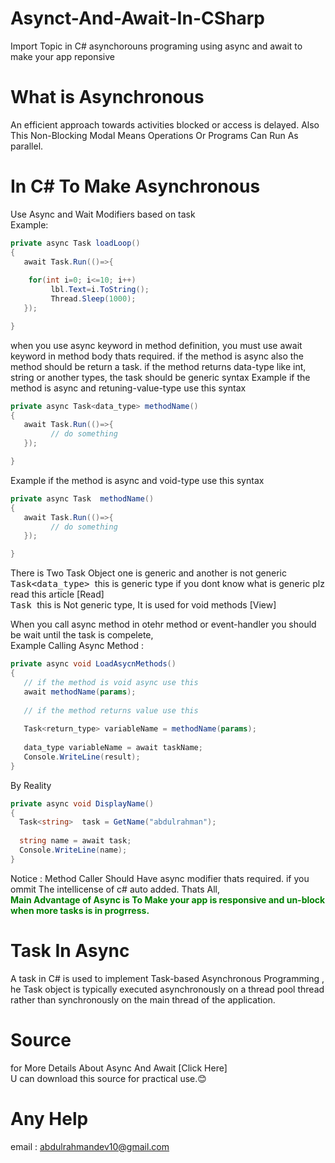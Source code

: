 # Asynct-And-Await-In-CSharp
Import Topic in C# asynchorouns programing using  async and await to make your app reponsive

# What is Asynchronous
An efficient approach towards activities blocked or access is delayed. Also This Non-Blocking Modal Means Operations Or Programs Can Run As parallel.

# In C# To Make Asynchronous 
Use  Async and Wait Modifiers based on task<br>
Example:
```C#
private async Task loadLoop()
{
   await Task.Run(()=>{
   
    for(int i=0; i<=10; i++)
         lbl.Text=i.ToString();
         Thread.Sleep(1000);
   });

}

```
when you use async keyword in method definition, you must use await keyword in method body thats required. if the method is async also the method should be return a task. if the method returns data-type like int, string or another types, the task should be generic syntax 
Example if the method is async and retuning-value-type  use this syntax
```C#
private async Task<data_type> methodName()
{
   await Task.Run(()=>{
         // do something
   });

}

```
Example if the method is async and void-type  use this syntax
```C#
private async Task  methodName()
{
   await Task.Run(()=>{
         // do something
   });

}

```
There is Two Task Object one is generic and another is not generic<br>
<kbd>Task<data_type> </kbd> this is generic type if you dont know what is generic plz read this article [Read]<br>
<kbd>Task </kbd> this is Not generic type, It is used for void methods  [View]<br>

When you call async method in otehr method or event-handler you should be wait until the task is compelete,<br>
Example Calling Async Method :

```C#
private async void LoadAsycnMethods()
{
   // if the method is void async use this 
   await methodName(params);
   
   // if the method returns value use this
   
   Task<return_type> variableName = methodName(params);
   
   data_type variableName = await taskName;
   Console.WriteLine(result);
}
```

By Reality 

```C#
private async void DisplayName()
{
  Task<string>  task = GetName("abdulrahman");
  
  string name = await task;
  Console.WriteLine(name);
}
```

Notice : Method Caller Should Have async modifier thats required. if you ommit  The intellicense of c# auto added. 
Thats All, <br>
<b style="color: green; font-weight : 700;">Main Advantage of Async is To Make your app is responsive and un-block when more tasks is in progrress.</b>

# Task In Async
A task in C# is used to implement Task-based Asynchronous Programming , <br>
he Task object is typically executed asynchronously on a thread pool thread rather than synchronously on the main thread of the application.

# Source
for More Details About Async And Await [Click Here] <br>
U can download this source for practical use.😊

# Any Help
email : abdulrahmandev10@gmail.com
